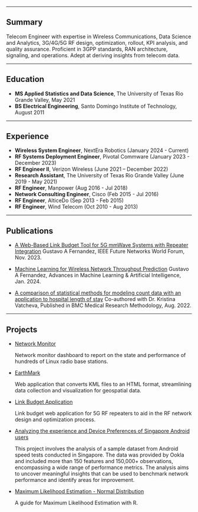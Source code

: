 

---
## Summary

Telecom Engineer with expertise in Wireless Communications, Data Science and Analytics, 3G/4G/5G RF design, optimization, rollout, KPI analysis, and quality assurance. Proficient in 3GPP standards, RAN architecture, signaling, and operations. Adept at deriving insights from telecom data.

---
## Education

- **MS Applied Statistics and Data Science**, The University of Texas Rio Grande Valley, May 2021
- **BS Electrical Engineering**, Santo Domingo Institute of Technology, August 2011

---

## Experience

- **Wireless System Engineer**, NextEra Robotics (January 2024 - Current)
- **RF Systems Deployment Engineer**, Pivotal Commware (January 2023 - December 2023)  
- **RF Engineer II**, Verizon Wireless (June 2021 – December 2022)
- **Research Assistant**, The University of Texas Rio Grande Valley (June 2019 - May 2021)
- **RF Engineer**, Manpower (Aug 2016 - Jul 2018)
- **Network Consulting Engineer**, Cisco (Feb 2015 - Jul 2016)
- **RF Engineer**, AlticeDo (Sep 2013 - Feb 2015)
- **RF Engineer**, Wind Telecom (Oct 2010 - Aug 2013)




---


## Publications

- [A Web-Based Link Budget Tool for 5G mmWave Systems with Repeater Integration](https://ieeexplore.ieee.org/abstract/document/10520341) Gustavo A Fernandez, IEEE Future Networks World Forum, Nov. 2023.
  
- [Machine Learning for Wireless Network Throughput Prediction](https://www.opastpublishers.com/open-access-articles/machine-learning-for-wireless-network-throughput-prediction.pdf) Gustavo A Fernandez, Advances in Machine Learning & Artificial Intelligence, Jan. 2024. 

- [A comparison of statistical methods for modeling count data with an application to hospital length of stay](https://link.springer.com/article/10.1186/s12874-022-01685-8) Co-authored with Dr. Kristina Vatcheva, Published in BMC Medical Research Methodology, Aug. 2022.

---

## Projects

- [Network Monitor](https://github.com/gustavofernandezlembert/Gustavo-Fernandez/blob/master/Tableau_Dashboard.jpg)
  
  Network monitor dashboard to report on the state and performance of hundreds of Linux radio base stations.

- [EarthMark](https://github.com/gustavofernandezlembert/Placemarks.KML_TO_HTML)
  
  Web application that converts KML files to an HTML format, streamlining data collection and visualization for geospatial data.

- [Link Budget Application](https://nrboostlinkbudget.wn.r.appspot.com/)
  
  Link budget web application for 5G RF repeaters to aid in the RF network design and optimization process.

- [Analyzing the experience and Device Preferences of Singapore Android users](https://github.com/gustavofernandezlembert/Gustavo-Fernandez/tree/master/ookla)
  
  This project involves the analysis of a sample dataset from Android speed tests conducted in Singapore. The data was provided by Ookla and included more than 150 features and 
  150,000+ observations, encompassing a wide range of performance metrics. The analysis aims to uncover meaningful insights that can be used to benchmark network performance and 
  identify areas for improvement.

- [Maximum Likelihood Estimation - Normal Distribution](https://gustavofernandezlembert.github.io/Maximum-Likelihood/)

  A guide for Maximum Likelihood Estimation with R.


